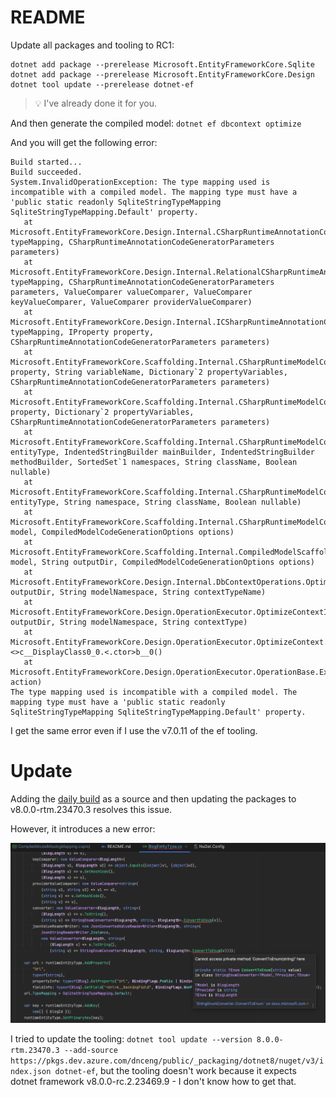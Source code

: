 # README

Update all packages and tooling to RC1:

```shell
dotnet add package --prerelease Microsoft.EntityFrameworkCore.Sqlite
dotnet add package --prerelease Microsoft.EntityFrameworkCore.Design
dotnet tool update --prerelease dotnet-ef
```

> 💡 I've already done it for you.

And then generate the compiled model: `dotnet ef dbcontext optimize`

And you will get the following error:

```text
Build started...
Build succeeded.
System.InvalidOperationException: The type mapping used is incompatible with a compiled model. The mapping type must have a 'public static readonly SqliteStringTypeMapping SqliteStringTypeMapping.Default' property.
   at Microsoft.EntityFrameworkCore.Design.Internal.CSharpRuntimeAnnotationCodeGenerator.CreateDefaultTypeMapping(CoreTypeMapping typeMapping, CSharpRuntimeAnnotationCodeGeneratorParameters parameters)
   at Microsoft.EntityFrameworkCore.Design.Internal.RelationalCSharpRuntimeAnnotationCodeGenerator.Create(CoreTypeMapping typeMapping, CSharpRuntimeAnnotationCodeGeneratorParameters parameters, ValueComparer valueComparer, ValueComparer keyValueComparer, ValueComparer providerValueComparer)
   at Microsoft.EntityFrameworkCore.Design.Internal.ICSharpRuntimeAnnotationCodeGenerator.Create(CoreTypeMapping typeMapping, IProperty property, CSharpRuntimeAnnotationCodeGeneratorParameters parameters)
   at Microsoft.EntityFrameworkCore.Scaffolding.Internal.CSharpRuntimeModelCodeGenerator.Create(IProperty property, String variableName, Dictionary`2 propertyVariables, CSharpRuntimeAnnotationCodeGeneratorParameters parameters)
   at Microsoft.EntityFrameworkCore.Scaffolding.Internal.CSharpRuntimeModelCodeGenerator.Create(IProperty property, Dictionary`2 propertyVariables, CSharpRuntimeAnnotationCodeGeneratorParameters parameters)
   at Microsoft.EntityFrameworkCore.Scaffolding.Internal.CSharpRuntimeModelCodeGenerator.CreateEntityType(IEntityType entityType, IndentedStringBuilder mainBuilder, IndentedStringBuilder methodBuilder, SortedSet`1 namespaces, String className, Boolean nullable)
   at Microsoft.EntityFrameworkCore.Scaffolding.Internal.CSharpRuntimeModelCodeGenerator.GenerateEntityType(IEntityType entityType, String namespace, String className, Boolean nullable)
   at Microsoft.EntityFrameworkCore.Scaffolding.Internal.CSharpRuntimeModelCodeGenerator.GenerateModel(IModel model, CompiledModelCodeGenerationOptions options)
   at Microsoft.EntityFrameworkCore.Scaffolding.Internal.CompiledModelScaffolder.ScaffoldModel(IModel model, String outputDir, CompiledModelCodeGenerationOptions options)
   at Microsoft.EntityFrameworkCore.Design.Internal.DbContextOperations.Optimize(String outputDir, String modelNamespace, String contextTypeName)
   at Microsoft.EntityFrameworkCore.Design.OperationExecutor.OptimizeContextImpl(String outputDir, String modelNamespace, String contextType)
   at Microsoft.EntityFrameworkCore.Design.OperationExecutor.OptimizeContext.<>c__DisplayClass0_0.<.ctor>b__0()
   at Microsoft.EntityFrameworkCore.Design.OperationExecutor.OperationBase.Execute(Action action)
The type mapping used is incompatible with a compiled model. The mapping type must have a 'public static readonly SqliteStringTypeMapping SqliteStringTypeMapping.Default' property.
```

I get the same error even if I use the v7.0.11 of the ef tooling.

# Update

Adding the [daily build](https://github.com/dotnet/efcore/blob/main/docs/DailyBuilds.md) as a source and then updating
the packages to v8.0.0-rtm.23470.3 resolves this issue.

However, it introduces a new error:

![image](Screenshot%202023-09-20%20at%2023.32.14.png)

I tried to update the tooling: `dotnet tool update --version 8.0.0-rtm.23470.3 --add-source https://pkgs.dev.azure.com/dnceng/public/_packaging/dotnet8/nuget/v3/index.json dotnet-ef`,
but the tooling doesn't work because it expects dotnet framework v8.0.0-rc.2.23469.9 - I don't know how to get that.
